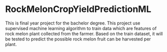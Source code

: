 # RockMelonCropYieldPredictionML
This is final year project for the bachelor degree. This project use supervised machine learning algorithm to train data which are features of rock melon plant collected from the farmer. Based on the train dataset, it will be tested to predict the possible rock melon fruit can be harvested per plant.
